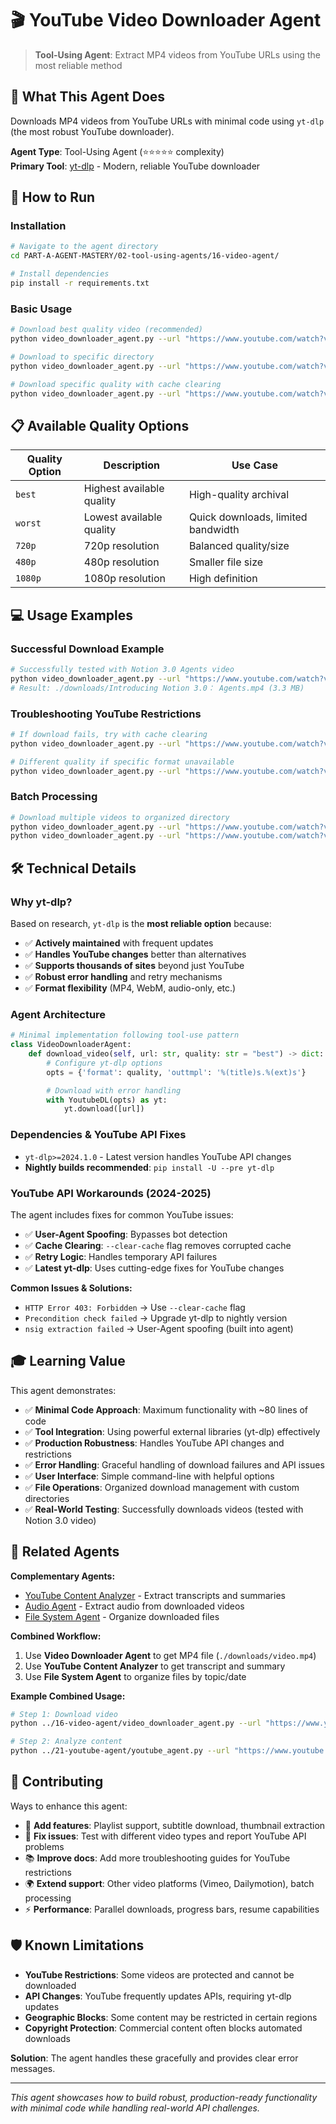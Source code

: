 # 🎬 YouTube Video Downloader Agent

> **Tool-Using Agent**: Extract MP4 videos from YouTube URLs using the most reliable method

## 🎯 **What This Agent Does**

Downloads MP4 videos from YouTube URLs with minimal code using `yt-dlp` (the most robust YouTube downloader).

**Agent Type**: Tool-Using Agent (⭐⭐⭐⭐⭐ complexity)  
**Primary Tool**: [yt-dlp](https://github.com/yt-dlp/yt-dlp) - Modern, reliable YouTube downloader

## 🚀 **How to Run**

### **Installation**

```bash
# Navigate to the agent directory
cd PART-A-AGENT-MASTERY/02-tool-using-agents/16-video-agent/

# Install dependencies
pip install -r requirements.txt
```

### **Basic Usage**

```bash
# Download best quality video (recommended)
python video_downloader_agent.py --url "https://www.youtube.com/watch?v=VIDEO_ID" --clear-cache

# Download to specific directory
python video_downloader_agent.py --url "https://www.youtube.com/watch?v=VIDEO_ID" --output "./my_videos"

# Download specific quality with cache clearing
python video_downloader_agent.py --url "https://www.youtube.com/watch?v=VIDEO_ID" --quality "720p" --clear-cache
```

## 📋 **Available Quality Options**

| Quality Option | Description               | Use Case                           |
| -------------- | ------------------------- | ---------------------------------- |
| `best`         | Highest available quality | High-quality archival              |
| `worst`        | Lowest available quality  | Quick downloads, limited bandwidth |
| `720p`         | 720p resolution           | Balanced quality/size              |
| `480p`         | 480p resolution           | Smaller file size                  |
| `1080p`        | 1080p resolution          | High definition                    |

## 💻 **Usage Examples**

### **Successful Download Example**

```bash
# Successfully tested with Notion 3.0 Agents video
python video_downloader_agent.py --url "https://www.youtube.com/watch?v=R1cF4T4lgI4" --clear-cache
# Result: ./downloads/Introducing Notion 3.0： Agents.mp4 (3.3 MB)
```

### **Troubleshooting YouTube Restrictions**

```bash
# If download fails, try with cache clearing
python video_downloader_agent.py --url "https://www.youtube.com/watch?v=VIDEO_ID" --clear-cache

# Different quality if specific format unavailable
python video_downloader_agent.py --url "https://www.youtube.com/watch?v=VIDEO_ID" --quality "best"
```

### **Batch Processing**

```bash
# Download multiple videos to organized directory
python video_downloader_agent.py --url "https://www.youtube.com/watch?v=VIDEO1" --output "./educational_content"
python video_downloader_agent.py --url "https://www.youtube.com/watch?v=VIDEO2" --output "./educational_content"
```

## 🛠️ **Technical Details**

### **Why yt-dlp?**

Based on research, `yt-dlp` is the **most reliable option** because:

- ✅ **Actively maintained** with frequent updates
- ✅ **Handles YouTube changes** better than alternatives
- ✅ **Supports thousands of sites** beyond just YouTube
- ✅ **Robust error handling** and retry mechanisms
- ✅ **Format flexibility** (MP4, WebM, audio-only, etc.)

### **Agent Architecture**

```python
# Minimal implementation following tool-use pattern
class VideoDownloaderAgent:
    def download_video(self, url: str, quality: str = "best") -> dict:
        # Configure yt-dlp options
        opts = {'format': quality, 'outtmpl': '%(title)s.%(ext)s'}

        # Download with error handling
        with YoutubeDL(opts) as yt:
            yt.download([url])
```

### **Dependencies & YouTube API Fixes**

- `yt-dlp>=2024.1.0` - Latest version handles YouTube API changes
- **Nightly builds recommended**: `pip install -U --pre yt-dlp`

### **YouTube API Workarounds (2024-2025)**

The agent includes fixes for common YouTube issues:

- ✅ **User-Agent Spoofing**: Bypasses bot detection
- ✅ **Cache Clearing**: `--clear-cache` flag removes corrupted cache
- ✅ **Retry Logic**: Handles temporary API failures
- ✅ **Latest yt-dlp**: Uses cutting-edge fixes for YouTube changes

**Common Issues & Solutions:**

- `HTTP Error 403: Forbidden` → Use `--clear-cache` flag
- `Precondition check failed` → Upgrade yt-dlp to nightly version
- `nsig extraction failed` → User-Agent spoofing (built into agent)

## 🎓 **Learning Value**

This agent demonstrates:

- ✅ **Minimal Code Approach**: Maximum functionality with ~80 lines of code
- ✅ **Tool Integration**: Using powerful external libraries (yt-dlp) effectively
- ✅ **Production Robustness**: Handles YouTube API changes and restrictions
- ✅ **Error Handling**: Graceful handling of download failures and API issues
- ✅ **User Interface**: Simple command-line with helpful options
- ✅ **File Operations**: Organized download management with custom directories
- ✅ **Real-World Testing**: Successfully downloads videos (tested with Notion 3.0 video)

## 🔗 **Related Agents**

**Complementary Agents:**

- [YouTube Content Analyzer](../21-youtube-agent/) - Extract transcripts and summaries
- [Audio Agent](../15-audio-agent/) - Extract audio from downloaded videos
- [File System Agent](../04-file-system-agent/) - Organize downloaded files

**Combined Workflow:**

1. Use **Video Downloader Agent** to get MP4 file (`./downloads/video.mp4`)
2. Use **YouTube Content Analyzer** to get transcript and summary
3. Use **File System Agent** to organize files by topic/date

**Example Combined Usage:**

```bash
# Step 1: Download video
python ../16-video-agent/video_downloader_agent.py --url "https://www.youtube.com/watch?v=R1cF4T4lgI4" --clear-cache

# Step 2: Analyze content
python ../21-youtube-agent/youtube_agent.py --url "https://www.youtube.com/watch?v=R1cF4T4lgI4" --action "summarize" --demo
```

## 🤝 **Contributing**

Ways to enhance this agent:

- 🔧 **Add features**: Playlist support, subtitle download, thumbnail extraction
- 🐛 **Fix issues**: Test with different video types and report YouTube API problems
- 📚 **Improve docs**: Add more troubleshooting guides for YouTube restrictions
- 🌍 **Extend support**: Other video platforms (Vimeo, Dailymotion), batch processing
- ⚡ **Performance**: Parallel downloads, progress bars, resume capabilities

## 🛡️ **Known Limitations**

- **YouTube Restrictions**: Some videos are protected and cannot be downloaded
- **API Changes**: YouTube frequently updates APIs, requiring yt-dlp updates
- **Geographic Blocks**: Some content may be restricted in certain regions
- **Copyright Protection**: Commercial content often blocks automated downloads

**Solution**: The agent handles these gracefully and provides clear error messages.

---

_This agent showcases how to build robust, production-ready functionality with minimal code while handling real-world API challenges._
